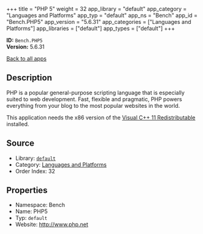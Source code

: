 ﻿+++
title = "PHP 5"
weight = 32
app_library = "default"
app_category = "Languages and Platforms"
app_typ = "default"
app_ns = "Bench"
app_id = "Bench.PHP5"
app_version = "5.6.31"
app_categories = ["Languages and Platforms"]
app_libraries = ["default"]
app_types = ["default"]
+++

**ID:** `Bench.PHP5`  
**Version:** 5.6.31  
<!--more-->

[Back to all apps](/apps/)

## Description
PHP is a popular general-purpose scripting language that is especially suited to web development.
Fast, flexible and pragmatic, PHP powers everything from your blog to the most popular websites in the world.

This application needs the x86 version of the [Visual C++ 11 Redistributable](https://www.microsoft.com/download/details.aspx?id=30679) installed.

## Source

* Library: [`default`](/app_libraries/default)
* Category: [Languages and Platforms](/app_categories/languages-and-platforms)
* Order Index: 32

## Properties

* Namespace: Bench
* Name: PHP5
* Typ: `default`
* Website: <http://www.php.net>

